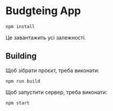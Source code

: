 # Budgteing App

```shell
npm install
```
 
Це завантажить усі залежності.

## Building

Щоб зібрати проєкт, треба виконати:

```shell
npm run build
```

Щоб запустити сервер, треба виконати:

```shell
npm start
```